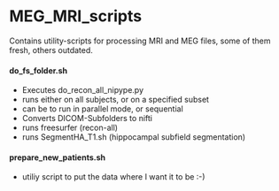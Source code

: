 # MEG_MRI_scripts

Contains utility-scripts for processing MRI and MEG files, some of them fresh, others outdated.

#### do_fs_folder.sh
- Executes do_recon_all_nipype.py 
- runs either on all subjects, or on a specified subset
- can be to run in parallel mode, or sequential
- Converts DICOM-Subfolders to nifti
- runs freesurfer (recon-all)
- runs SegmentHA_T1.sh (hippocampal subfield segmentation)

#### prepare_new_patients.sh
- utiliy script to put the data where I want it to be :-)
